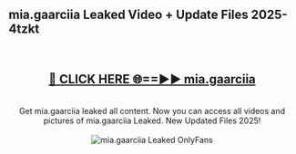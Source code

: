 <h2>mia.gaarciia Leaked Video + Update Files 2025- 4tzkt</h2>
<br>
<div align="center">
<h2><a href="https://libra.edu.pl?mia.gaarciia" rel="nofollow">🔴 CLICK HERE 🌐==►► mia.gaarciia</a></h2>
<br>
Get mia.gaarciia leaked all content. Now you can access all videos and pictures of mia.gaarciia Leaked. New Updated Files 2025!
<br>
<br>
<a href="https://libra.edu.pl?mia.gaarciia" rel="nofollow" data-target="animated-image.originalLink"><img src="https://i.ibb.co.com/WyWwxjT/player-gif2.gif" alt="mia.gaarciia Leaked OnlyFans" style="max-width: 100%; display: inline-block;" data-target="animated-image.originalImage"></a>
</div>
<br>